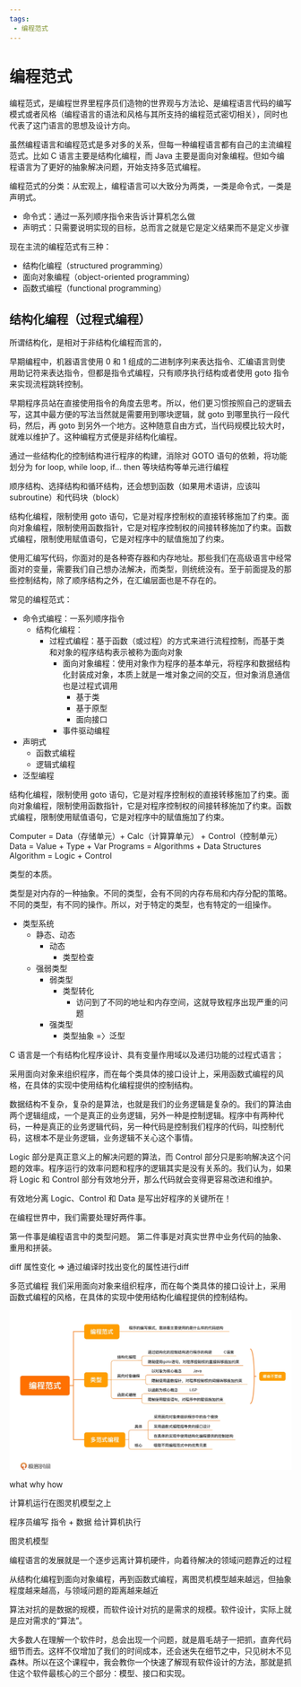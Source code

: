 ```yaml
---
tags:
 - 编程范式
---
```

# 编程范式

编程范式，是编程世界里程序员们造物的世界观与方法论、是编程语言代码的编写模式或者风格（编程语言的语法和风格与其所支持的编程范式密切相关），同时也代表了这门语言的思想及设计方向。

虽然编程语言和编程范式是多对多的关系，但每一种编程语言都有自己的主流编程范式。比如 C 语言主要是结构化编程，而 Java 主要是面向对象编程。但如今编程语言为了更好的抽象解决问题，开始支持多范式编程。

编程范式的分类：从宏观上，编程语言可以大致分为两类，一类是命令式，一类是声明式。

- 命令式：通过一系列顺序指令来告诉计算机怎么做
- 声明式：只需要说明实现的目标，总而言之就是它是定义结果而不是定义步骤

现在主流的编程范式有三种：

- 结构化编程（structured programming）
- 面向对象编程（object-oriented programming）
- 函数式编程（functional programming）

## 结构化编程（过程式编程）

所谓结构化，是相对于非结构化编程而言的，

早期编程中，机器语言使用 0 和 1 组成的二进制序列来表达指令、汇编语言则使用助记符来表达指令，但都是指令式编程，只有顺序执行结构或者使用 goto 指令来实现流程跳转控制。

早期程序员站在直接使用指令的角度去思考。所以，他们更习惯按照自己的逻辑去写，这其中最方便的写法当然就是需要用到哪块逻辑，就 goto 到哪里执行一段代码，然后，再 goto 到另外一个地方。这种随意自由方式，当代码规模比较大时，就难以维护了。这种编程方式便是非结构化编程。

通过一些结构化的控制结构进行程序的构建，消除对 GOTO 语句的依赖，将功能划分为 for loop, while loop, if... then 等块结构等单元进行编程

顺序结构、选择结构和循环结构，还会想到函数（如果用术语讲，应该叫 subroutine）和代码块（block）

结构化编程，限制使用 goto 语句，它是对程序控制权的直接转移施加了约束。面向对象编程，限制使用函数指针，它是对程序控制权的间接转移施加了约束。函数式编程，限制使用赋值语句，它是对程序中的赋值施加了约束。



使用汇编写代码，你面对的是各种寄存器和内存地址。那些我们在高级语言中经常面对的变量，需要我们自己想办法解决，而类型，则统统没有。至于前面提及的那些控制结构，除了顺序结构之外，在汇编层面也是不存在的。







常见的编程范式：

- 命令式编程：一系列顺序指令
  - 结构化编程：
    - 过程式编程：基于函数（或过程）的方式来进行流程控制，而基于类和对象的程序结构表示被称为面向对象
      - 面向对象编程：使用对象作为程序的基本单元，将程序和数据结构化封装成对象，本质上就是一堆对象之间的交互，但对象消息通信也是过程式调用
        - 基于类
        - 基于原型
        - 面向接口
      - 事件驱动编程
- 声明式
  - 函数式编程
  - 逻辑式编程
- 泛型编程


结构化编程，限制使用 goto 语句，它是对程序控制权的直接转移施加了约束。面向对象编程，限制使用函数指针，它是对程序控制权的间接转移施加了约束。函数式编程，限制使用赋值语句，它是对程序中的赋值施加了约束。


Computer = Data（存储单元）+ Calc（计算算单元） + Control（控制单元）
Data = Value + Type + Var
Programs = Algorithms + Data Structures
Algorithm = Logic + Control

类型的本质。

类型是对内存的一种抽象。不同的类型，会有不同的内存布局和内存分配的策略。
不同的类型，有不同的操作。所以，对于特定的类型，也有特定的一组操作。

- 类型系统
  - 静态、动态
    - 动态
      - 类型检查
  - 强弱类型
    - 弱类型
      - 类型转化
        - 访问到了不同的地址和内存空间，这就导致程序出现严重的问题
    - 强类型
      - 类型抽象 =〉泛型

C 语言是一个有结构化程序设计、具有变量作用域以及递归功能的过程式语言；



采用面向对象来组织程序，而在每个类具体的接口设计上，采用函数式编程的风格，在具体的实现中使用结构化编程提供的控制结构。



数据结构不复杂，复杂的是算法，也就是我们的业务逻辑是复杂的。我们的算法由两个逻辑组成，一个是真正的业务逻辑，另外一种是控制逻辑。程序中有两种代码，一种是真正的业务逻辑代码，另一种代码是控制我们程序的代码，叫控制代码，这根本不是业务逻辑，业务逻辑不关心这个事情。

Logic 部分是真正意义上的解决问题的算法，而 Control 部分只是影响解决这个问题的效率。程序运行的效率问题和程序的逻辑其实是没有关系的。我们认为，如果将 Logic 和 Control 部分有效地分开，那么代码就会变得更容易改进和维护。


有效地分离 Logic、Control 和 Data 是写出好程序的关键所在！

在编程世界中，我们需要处理好两件事。

第一件事是编程语言中的类型问题。
第二件事是对真实世界中业务代码的抽象、重用和拼装。

diff 属性变化 => 通过编译时找出变化的属性进行diff

多范式编程
我们采用面向对象来组织程序，而在每个类具体的接口设计上，采用函数式编程的风格，在具体的实现中使用结构化编程提供的控制结构。

![图 1](images/3ca291cfb5e5fcb5a6779d348b52633668b38a42422f2cc1bb6d5c1e10b3890d.png)  


what
why
how

计算机运行在图灵机模型之上

程序员编写 指令 + 数据 给计算机执行

图灵机模型


编程语言的发展就是一个逐步远离计算机硬件，向着待解决的领域问题靠近的过程

从结构化编程到面向对象编程，再到函数式编程，离图灵机模型越来越远，但抽象程度越来越高，与领域问题的距离越来越近


算法对抗的是数据的规模，而软件设计对抗的是需求的规模。软件设计，实际上就是应对需求的“算法”。

大多数人在理解一个软件时，总会出现一个问题，就是眉毛胡子一把抓，直奔代码细节而去。这样不仅增加了我们的时间成本，还会迷失在细节之中，只见树木不见森林。所以在这个课程中，我会教你一个快速了解现有软件设计的方法，那就是抓住这个软件最核心的三个部分：模型、接口和实现。
